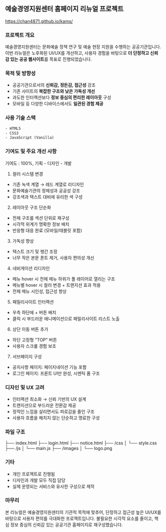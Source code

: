 
## 예술경영지원센터 홈페이지 리뉴얼 프로젝트
https://chan4871.github.io/kams/
### 프로젝트 개요
예술경영지원센터는 문화예술 정책 연구 및 예술 현장 지원을 수행하는 공공기관입니다.  
이번 리뉴얼은 노후화된 UI/UX를 개선하고, 사용자 경험을 바탕으로 **더 단정하고 신뢰감 있는 공공 웹사이트**를 목표로 진행되었습니다.

### 목적 및 방향성

- 공공기관으로서의 **신뢰감, 정돈감, 접근성** 강조
- 기존 사이트의 **복잡한 구조와 낮은 가독성 개선**
- 과도한 인터랙션보다 **정보 중심의 편리한 레이아웃** 구성
- 모바일 등 다양한 디바이스에서도 **일관된 경험 제공**


### 사용 기술 스택

```html
- HTML5
- CSS3
- JavaScript (Vanilla)
```

### 기여도 및 주요 개선 사항
기여도 : 100%, 기획 - 디자인 - 개발
 1. 컬러 시스템 변경
* 기존 녹색 계열 → 레드 계열로 리디자인
* 문화예술기관의 정체성과 공공성 강조
* 강조색과 텍스트 대비에 유리한 색 구성
 2. 레이아웃 구조 단순화
* 전체 구조를 섹션 단위로 재구성
* 시각적 위계가 명확한 정보 배치
* 반응형 대응 완료 (모바일/태블릿 포함)
 3. 가독성 향상
* 텍스트 크기 및 행간 조정
* 너무 작은 본문 폰트 제거, 사용자 편의성 개선
 4. 네비게이션 리디자인
* 메뉴 hover 시 전체 메뉴 하위가 풀 레이어로 열리는 구조
* 메뉴별 hover 시 컬러 변경 + 트랜지션 효과 적용
* 전체 메뉴 시인성, 접근성 향상
 5. 패밀리사이트 인터랙션
* 우측 하단에 + 버튼 배치
* 클릭 시 부드러운 애니메이션으로 패밀리사이트 리스트 노출
 6. 상단 이동 버튼 추가
* 하단 고정형 "TOP" 버튼
* 사용자 스크롤 경험 보조
 7. 서브페이지 구성
* 공지사항 페이지: 페이지네이션 기능 포함
* 로그인 페이지: 프론트 UI만 완성, 시멘틱 폼 구조

### 디자인 및 UX 고려
* 인터랙션 최소화 → 신뢰 기반의 UX 설계
* 트랜지션으로 부드러운 전환감 제공
* 정적인 느낌을 살리면서도 피로감을 줄인 구조
* 사용자 흐름을 해치지 않는 단순하고 명료한 구성

### 파일 구조


├── index.html
├── login.html
├── notice.html
├── /css
│   └── style.css
├── /js
│   └── main.js
├── /images
│   └── logo.png

### 기타
* 개인 프로젝트로 진행됨
* 디자인과 개발 모두 직접 담당
* 실제 운영되는 서비스와 유사한 구성으로 제작

### 마무리
본 리뉴얼은 예술경영지원센터의 기관적 목적에 맞추어, 단정하고 접근성 높은 UI/UX를 바탕으로 사용자 편의를 극대화한 프로젝트입니다. 불필요한 시각적 요소를 줄이고, 핵심 정보 중심의 신뢰감 있는 공공기관 홈페이지로 재구성했습니다.
